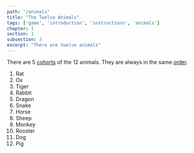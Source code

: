 ```yaml
---
path: "/animals"
title: "The Twelve Animals"
tags: ['game', 'introduction', 'instructions', 'animals']
chapter: 1
section: 1
subsection: 3
excerpt: "There are twelve animals"
---
```

There are 5 [cohorts](cohorts "Cohorts") of the 12 animals. They are always in the same [order](order "Order").

1. Rat
1. Ox
1. Tiger
1. Rabbit
1. Dragon
1. Snake
1. Horse
1. Sheep
1. Monkey
1. Rooster
1. Dog
1. Pig